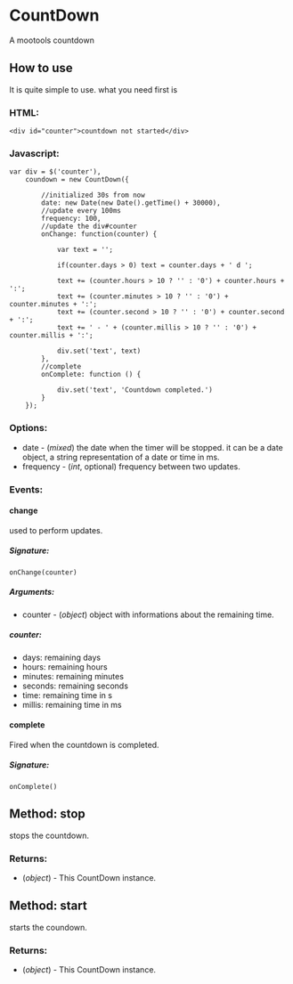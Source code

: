 CountDown
============

A mootools countdown


How to use
---------------------

It is quite simple to use. what you need first is 

### HTML:

	<div id="counter">countdown not started</div>
	 
### Javascript:

	var div = $('counter'),
		coundown = new CountDown({
	
			//initialized 30s from now
			date: new Date(new Date().getTime() + 30000),
			//update every 100ms
			frequency: 100, 
			//update the div#counter
			onChange: function(counter) {
			
				var text = '';
				
				if(counter.days > 0) text = counter.days + ' d ';
				
				text += (counter.hours > 10 ? '' : '0') + counter.hours + ':';
				text += (counter.minutes > 10 ? '' : '0') + counter.minutes + ':';
				text += (counter.second > 10 ? '' : '0') + counter.second + ':';
				text += ' - ' + (counter.millis > 10 ? '' : '0') + counter.millis + ':';
				
				div.set('text', text)
			},
			//complete
			onComplete: function () {
			
				div.set('text', 'Countdown completed.')
			}
		});


### Options:

* date  - (*mixed*) the date when the timer will be stopped. it can be a date object, a string representation of a date or time in ms.
* frequency  - (*int*, optional) frequency between two updates.

### Events:

#### change

used to perform updates.

##### Signature:

	onChange(counter)

##### Arguments:

* counter - (*object*) object with informations about the remaining time.

##### counter:

- days: remaining days
- hours: remaining hours
- minutes: remaining minutes
- seconds: remaining seconds
- time: remaining time in s
- millis: remaining time in ms
#### complete

Fired when the countdown is completed.

##### Signature:

	onComplete()
	
Method: stop 
------------

stops the countdown.

### Returns:

* (*object*) - This CountDown instance.

Method: start
----------------

starts the coundown.

### Returns:

* (*object*) - This CountDown instance.